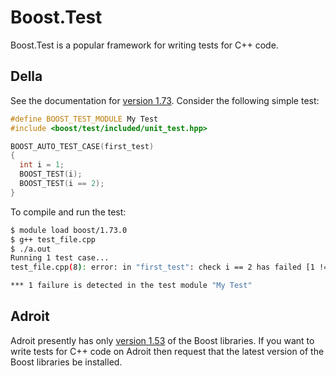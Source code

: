# Boost.Test

Boost.Test is a popular framework for writing tests for C++ code.

## Della

See the documentation for [version 1.73](https://www.boost.org/doc/libs/1_73_0/libs/test/doc/html/boost_test/intro.html). Consider the following simple test:

```C++
#define BOOST_TEST_MODULE My Test
#include <boost/test/included/unit_test.hpp>

BOOST_AUTO_TEST_CASE(first_test)
{
  int i = 1;
  BOOST_TEST(i);
  BOOST_TEST(i == 2);
}
```

To compile and run the test:

```bash
$ module load boost/1.73.0
$ g++ test_file.cpp 
$ ./a.out 
Running 1 test case...
test_file.cpp(8): error: in "first_test": check i == 2 has failed [1 != 2]

*** 1 failure is detected in the test module "My Test" 
```

## Adroit

Adroit presently has only [version 1.53](https://www.boost.org/doc/libs/1_53_0/libs/test/doc/html/index.html) of the Boost libraries. If you want to write tests for C++ code on Adroit then request that the latest version of the Boost libraries be installed.
